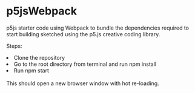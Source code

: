 # p5jsWebpack
p5js starter code using Webpack to bundle the dependencies required to start building sketched using the p5.js creative coding library.

Steps:
<li>Clone the repository</li>
<li>Go to the root directory from terminal and run npm install</li>
<li>Run npm start</li>
<br>
This should open a new browser window with hot re-loading.
